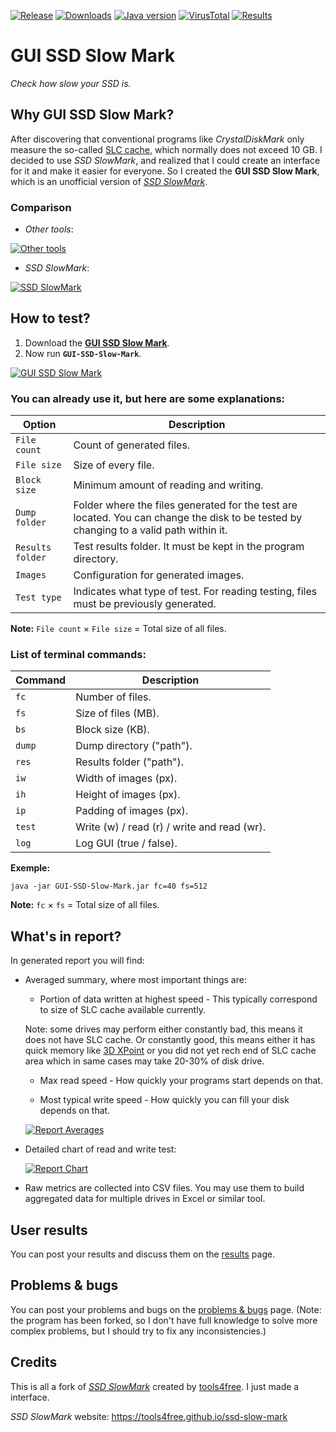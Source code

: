 [![Release](https://img.shields.io/github/v/release/KaioHSG/gui-ssd-slow-mark)](https://github.com/KaioHSG/gui-ssd-slow-mark/releases/latest)
[![Downloads](https://img.shields.io/github/downloads/KaioHSG/gui-ssd-slow-mark/total)](https://github.com/KaioHSG/gui-ssd-slow-mark/releases)
[![Java version](https://img.shields.io/badge/java_8_update-u402-red)](https://wiki.openjdk.org/display/jdk8u)
[![VirusTotal](https://img.shields.io/badge/virus_total-status-navy)](https://www.virustotal.com/gui/file/7d64de237e38666c29b0351919d1ae927119bccf0960484b2aaf6c3de6618384)
[![Results](https://img.shields.io/badge/results-📈-green)](https://github.com/KaioHSG/gui-ssd-slow-mark/discussions/categories/results)

# GUI SSD Slow Mark

*Check how slow your SSD is.*

## Why GUI SSD Slow Mark?

After discovering that conventional programs like *CrystalDiskMark* only measure the so-called [SLC cache](https://www.technipages.com/what-is-slc-caching), which normally does not exceed 10 GB. I decided to use *SSD SlowMark*, and realized that I could create an interface for it and make it easier for everyone. So I created the **GUI SSD Slow Mark**, which is an unofficial version of [*SSD SlowMark*](https://github.com/tools4free/SsdSlowMark).

### Comparison

* *Other tools*:

[![Other tools](https://github.com/KaioHSG/gui-ssd-slow-mark/assets/96930584/d744945f-465f-4bb0-94cd-0ac8e3d2ec58)](#)

* *SSD SlowMark*:

[![SSD SlowMark](https://github.com/KaioHSG/gui-ssd-slow-mark/assets/96930584/fb5e4369-8b2a-44bf-8e86-9c3b32cf595a)](#)

## How to test?

1. Download the [**GUI SSD Slow Mark**](https://github.com/KaioHSG/gui-ssd-slow-mark/releases/latest).
2. Now run **`GUI-SSD-Slow-Mark`**.

[![GUI SSD Slow Mark](https://github.com/KaioHSG/gui-ssd-slow-mark/assets/96930584/4da2274c-e794-47ab-abbd-02a54fd8029e)](#)

### You can already use it, but here are some explanations:

|Option|Description|
|-|-|
|`File count`|Count of generated files.|
|`File size`|Size of every file.|
|`Block size`|Minimum amount of reading and writing.|
|`Dump folder`|Folder where the files generated for the test are located. You can change the disk to be tested by changing to a valid path within it.|
|`Results folder`|Test results folder. It must be kept in the program directory.|
|`Images`|Configuration for generated images.|
|`Test type`|Indicates what type of test. For reading testing, files must be previously generated.|

**Note:** `File count` × `File size` = Total size of all files.

### List of terminal commands:

|Command|Description|
|-|-|
|`fc`|Number of files.|
|`fs`|Size of files (MB).|
|`bs`|Block size (KB).|
|`dump`|Dump directory ("path").|
|`res`|Results folder ("path").|
|`iw`|Width of images (px).|
|`ih`|Height of images (px).|
|`ip`|Padding of images (px).|
|`test`|Write (w) / read (r) / write and read (wr).|
|`log`|Log GUI (true / false).|

**Exemple:**

``` console
java -jar GUI-SSD-Slow-Mark.jar fc=40 fs=512
```

**Note:** `fc` × `fs` = Total size of all files.

## What's in report?

In generated report you will find:

* Averaged summary, where most important things are:

  * Portion of data written at highest speed - This typically correspond to size of SLC cache available currently.

  Note: some drives may perform either constantly bad, this means it does not have SLC cache. Or constantly good, this means either it has quick memory like [3D XPoint](https://en.wikipedia.org/wiki/3D_XPoint) or you did not yet rech end of SLC cache area which in same cases may take 20-30% of disk drive.

  * Max read speed - How quickly your programs start depends on that.

  * Most typical write speed - How quickly you can fill your disk depends on that.

  [![Report Averages](https://github.com/KaioHSG/gui-ssd-slow-mark/assets/96930584/cde456f2-c7bf-4e09-90cd-bf919c3eee66)](#)

* Detailed chart of read and write test:

  [![Report Chart](https://github.com/KaioHSG/gui-ssd-slow-mark/assets/96930584/eb944387-3238-46ed-ada2-d799fbda70d4)](#)

* Raw metrics are collected into CSV files. You may use them to build aggregated data for multiple drives in Excel or similar tool.

## User results

You can post your results and discuss them on the [results](https://github.com/KaioHSG/gui-ssd-slow-mark/discussions/categories/results) page.

## Problems & bugs

You can post your problems and bugs on the [problems & bugs](https://github.com/KaioHSG/gui-ssd-slow-mark/discussions/categories/problems-bugs) page. 
(Note: the program has been forked, so I don't have full knowledge to solve more complex problems, but I should try to fix any inconsistencies.)

## Credits

This is all a fork of [*SSD SlowMark*](https://github.com/tools4free/SsdSlowMark) created by [tools4free](https://github.com/tools4free). I just made a interface.

*SSD SlowMark* website: https://tools4free.github.io/ssd-slow-mark
